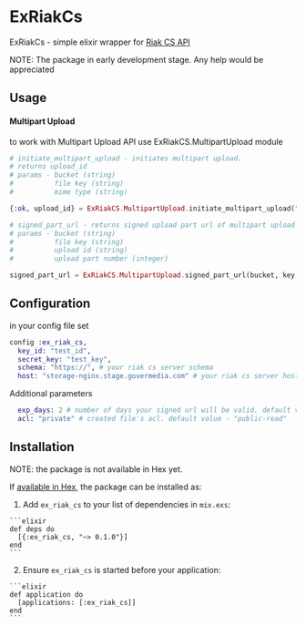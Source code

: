 # ExRiakCs

ExRiakCs - simple elixir wrapper for [Riak CS API](http://docs.basho.com/riak/cs/2.1.1/references/apis/storage/)

NOTE: The package in early development stage. Any help would be appreciated

## Usage

#### Multipart Upload
to work with Multipart Upload API use ExRiakCS.MultipartUpload module
```elixir
# initiate_multipart_upload - initiates multipart upload.
# returns upload_id
# params - bucket (string)
#          file key (string)
#          mime type (string)

{:ok, upload_id} = ExRiakCS.MultipartUpload.initiate_multipart_upload("test-bucket", "test-key", "video/mp4")

# signed_part_url - returns signed upload part url of multipart upload
# params - bucket (string)
#          file key (string)
#          upload id (string)
#          upload part number (integer)

signed_part_url = ExRiakCS.MultipartUpload.signed_part_url(bucket, key, upload_id, number)
```

## Configuration

in your config file set

```elixir
config :ex_riak_cs,
  key_id: "test_id",
  secret_key: "test_key",
  schema: "https://", # your riak cs server schema
  host: "storage-nginx.stage.govermedia.com" # your riak cs server host
```
Additional parameters
```elixir
  exp_days: 2 # number of days your signed url will be valid. default value - 1
  acl: "private" # created file's acl. default value - "public-read"
```

## Installation
NOTE: the package is not available in Hex yet.

If [available in Hex](https://hex.pm/docs/publish), the package can be installed as:

  1. Add `ex_riak_cs` to your list of dependencies in `mix.exs`:

    ```elixir
    def deps do
      [{:ex_riak_cs, "~> 0.1.0"}]
    end
    ```

  2. Ensure `ex_riak_cs` is started before your application:

    ```elixir
    def application do
      [applications: [:ex_riak_cs]]
    end
    ```
